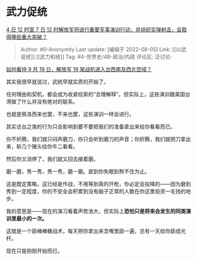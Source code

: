 # 武力促统
[4 日 12 时至 7 日 12 时解放军将进行重要军事演训行动，并组织实弹射击，会取得哪些重大突破？](https://www.zhihu.com/question/546881626/answer/2610477769)

> Author: #0-Anonymity
> Last update: [编辑于 2022-08-05]
> Link: [[以武促统]] [[武力和统]]
> Tag: #4-世界史/4B-政治/内政 
> 评论区:
> 泛讨论:

[如何看待 9 月 19 日，解放军 19 架战机进入台西南及西北空域？](https://www.zhihu.com/question/421919244/answer/1482782469)

其实我很早就说过，武统早就实质的开始了。

任何理由和契机，都会成为收紧绞索的“合理解释”。但实际上，这些演训跟美国台湾做了什么并没有绝对的联系。

也就是佩洛西来也罢，不来也罢，这些演训一样会进行。

其实访台之类的行为只会影响到要不要把我们的准备拿出来给你看看而已。

你不折腾，我们就只闷声磨刀，你只会听到磨刀的声音；你折腾，我们就把刀拿出来，斩几个猪头给你牛二看看。

然后你又消停了，我们就又回去接着磨。

磨一磨，秀一秀，秀一秀，磨一磨。直到你失眠到熬不住为止。

这是既定策略，这已经是作战，不用等到真的开枪，你必定会投降的——因为磨到秀到一定程度，你的不安全会积累到没有脑子正常的人敢在你这里投资一毛钱的地步。

我的意思是——现在的演习看着声势浩大，但实际上**恐怕只是将来会发生的同类演训里最小的一次。**

这就是一个舔棒棒糖战术，每天把你拿出来含嘴里舔一遍，总有一天给你舔成光杆。

现在只是刚刚开始而已。
